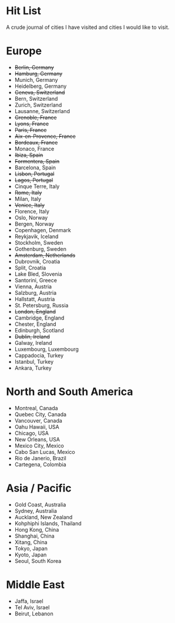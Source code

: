 # Hit List

A crude journal of cities I have visited and cities I would like to visit.

# Europe
* ~~Berlin, Germany~~
* ~~Hamburg, Germany~~
* Munich, Germany
* Heidelberg, Germany
* ~~Geneva, Switzerland~~
* Bern, Switzerland
* Zurich, Switzerland
* Lausanne, Switzerland
* ~~Grenoble, France~~
* ~~Lyons, France~~
* ~~Paris, France~~
* ~~Aix-en-Provence, France~~
* ~~Bordeaux, France~~
* Monaco, France
* ~~Ibiza, Spain~~
* ~~Formentera, Spain~~
* Barcelona, Spain
* ~~Lisbon, Portugal~~
* ~~Lagos, Portugal~~
* Cinque Terre, Italy
* ~~Rome, Italy~~
* Milan, Italy
* ~~Venice, Italy~~
* Florence, Italy
* Oslo, Norway
* Bergen, Norway
* Copenhagen, Denmark
* Reykjavik, Iceland
* Stockholm, Sweden
* Gothenburg, Sweden
* ~~Amsterdam, Netherlands~~
* Dubrovnik, Croatia
* Split, Croatia
* Lake Bled, Slovenia
* Santorini, Greece
* Vienna, Austria
* Salzburg, Austria
* Hallstatt, Austria
* St. Petersburg, Russia
* ~~London, England~~
* Cambridge, England
* Chester, England
* Edinburgh, Scotland
* ~~Dublin, Ireland~~
* Galway, Ireland
* Luxembourg, Luxembourg
* Cappadocia, Turkey
* Istanbul, Turkey
* Ankara, Turkey

# North and South America
* Montreal, Canada
* Quebec City, Canada
* Vancouver, Canada
* Oahu Hawaii, USA
* Chicago, USA
* New Orleans, USA
* Mexico City, Mexico
* Cabo San Lucas, Mexico
* Rio de Janerio, Brazil
* Cartegena, Colombia

# Asia / Pacific
* Gold Coast, Australia
* Sydney, Australia
* Auckland, New Zealand
* Kohphiphi Islands, Thailand
* Hong Kong, China
* Shanghai, China
* Xitang, China
* Tokyo, Japan
* Kyoto, Japan
* Seoul, South Korea

# Middle East
* Jaffa, Israel
* Tel Aviv, Israel
* Beirut, Lebanon
